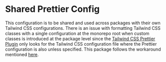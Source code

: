 # Shared Prettier Config

This configuration is to be shared and used across packages with their own Tailwind CSS configurations. There is an issue with formatting Tailwind CSS classes with a single configuration at the monorepo root when custom classes is introduced at the package level since the [Tailwind CSS Prettier Plugin](https://github.com/tailwindlabs/prettier-plugin-tailwindcss) only looks for the Tailwind CSS configuration file where the Prettier configuration is also unless specified. This package follows the workaround mentioned [here](https://github.com/tailwindlabs/prettier-plugin-tailwindcss/issues/59).
